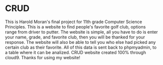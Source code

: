 # CRUD
This is Harold Moran's final project for 11th grade Computer Science Principles. 
This is a website to find people's favorite golf club, options range from driver to putter.
The website is simple, all you have to do is enter your name, grade, and favorite club, then you will be thanked for your response.
The website will also be able to tell you who else had picked any certain club as their favorite.
All of this data is sent back to phpmyadmin, to a table where it can be analized. 
CRUD website created 100% through cloud9. 
Thanks for using my website!
